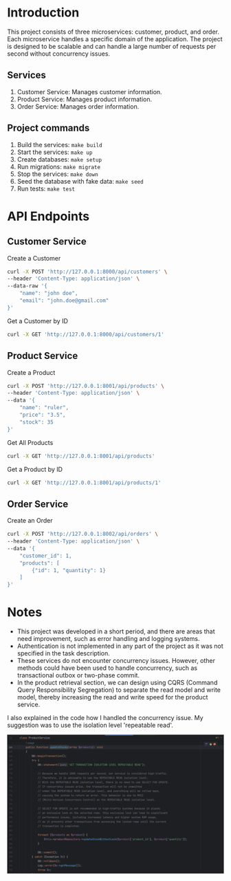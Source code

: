 # Introduction

This project consists of three microservices: customer, product, and order. Each microservice handles a specific domain of the application. The project is designed to be scalable and can handle a large number of requests per second without concurrency issues.

## Services

1. Customer Service: Manages customer information.
2. Product Service: Manages product information.
3. Order Service: Manages order information.

## Project commands

1. Build the services: `make build`
2. Start the services: `make up`
3. Create databases: `make setup`
4. Run migrations: `make migrate`
5. Stop the services: `make down`
6. Seed the database with fake data: `make seed`
7. Run tests: `make test`

# API Endpoints

## Customer Service

Create a Customer
```bash
curl -X POST 'http://127.0.0.1:8000/api/customers' \
--header 'Content-Type: application/json' \
--data-raw '{
    "name": "john doe",
    "email": "john.doe@gmail.com"
}'
```

Get a Customer by ID
```bash
curl -X GET 'http://127.0.0.1:8000/api/customers/1'
```

## Product Service

Create a Product
```bash
curl -X POST 'http://127.0.0.1:8001/api/products' \
--header 'Content-Type: application/json' \
--data '{
    "name": "ruler",
    "price": "3.5",
    "stock": 35
}'
```

Get All Products
```bash
curl -X GET 'http://127.0.0.1:8001/api/products'
```

Get a Product by ID
```bash
curl -X GET 'http://127.0.0.1:8001/api/products/1'
```

## Order Service

Create an Order
```bash
curl -X POST 'http://127.0.0.1:8002/api/orders' \
--header 'Content-Type: application/json' \
--data '{
    "customer_id": 1,
    "products": [
        {"id": 1, "quantity": 1}
    ]
}'
```

# Notes

- This project was developed in a short period, and there are areas that need improvement, such as error handling and logging systems.
- Authentication is not implemented in any part of the project as it was not specified in the task description.
- These services do not encounter concurrency issues. However, other methods could have been used to handle concurrency, such as transactional outbox or two-phase commit.
- In the product retrieval section, we can design using CQRS (Command Query Responsibility Segregation) to separate the read model and write model, thereby increasing the read and write speed for the product service.

I also explained in the code how I handled the concurrency issue. My suggestion was to use the isolation level 'repeatable read'.

![Note Image](./note.png)
